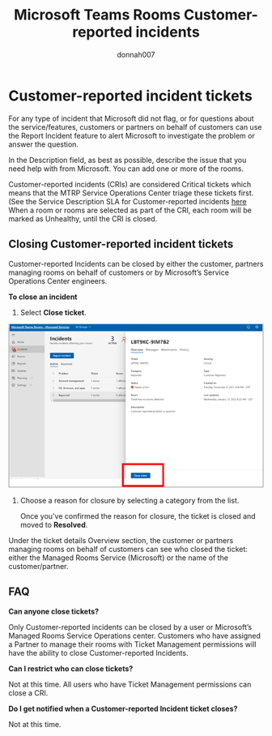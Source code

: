 ﻿---
title: Microsoft Teams Rooms Customer-reported incidents
author: donnah007
ms.author: v-donnahill
ms.date: 5/13/2022
manager: serdars
ms.reviewer: dstrome 
ms.topic: article
ms.tgt.pltfrm: cloud
ms.service: msteams
audience: Admin
ms.collection: 
  - M365-collaboration
  - m365initiative-meetings
appliesto: 
  - Microsoft Teams
ms.localizationpriority: medium
search.appverid: MET150
description: Partners/Customers can manually close incidents and ensure accurate reporting of Room health in MTRP.
---

# Customer-reported incident tickets

For any type of incident that Microsoft did not flag, or for questions about the service/features, customers or partners on behalf of customers can use the Report Incident feature to alert Microsoft to investigate the problem or answer the question.

<!--![screenshot of the Incidents->Report incident](../media/customer-reported-incidents-001.png)-->

In the Description field, as best as possible, describe the issue that you need help with from Microsoft. You can add one or more of the rooms.

<!--![screenshot of the incident report rooms affected](../media/customer-reported-incidents-002.png)-->

Customer-reported incidents (CRIs) are considered Critical tickets which means that the MTRP Service Operations Center triage these tickets first.  (See the Service Description SLA for Customer-reported incidents [here](microsoft-teams-rooms-premium.md) When a room or rooms are selected as part of the CRI, each room will be marked as Unhealthy, until the CRI is closed.

## Closing Customer-reported incident tickets

Customer-reported Incidents can be closed by either the customer, partners managing rooms on behalf of customers or by Microsoft’s Service Operations Center engineers.

**To close an incident**

1. Select **Close ticket**.

![screenshot of the Incidents Overview details](../media/customer-reported-incidents-003.png)

1. Choose a reason for closure by selecting a category from the list.

   Once you've confirmed the reason for closure, the ticket is closed and moved to **Resolved**.

Under the ticket details Overview section, the customer or partners managing rooms on behalf of customers can see who closed the ticket: either the Managed Rooms Service (Microsoft) or the name of the customer/partner.  

## FAQ

**Can anyone close tickets?**

Only Customer-reported incidents can be closed by a user or Microsoft’s Managed Rooms Service Operations center. Customers who have assigned a Partner to manage their rooms with Ticket Management permissions will have the ability to close Customer-reported Incidents.

**Can I restrict who can close tickets?**

Not at this time. All users who have Ticket Management permissions can close a CRI.

**Do I get notified when a Customer-reported Incident ticket closes?**

Not at this time.